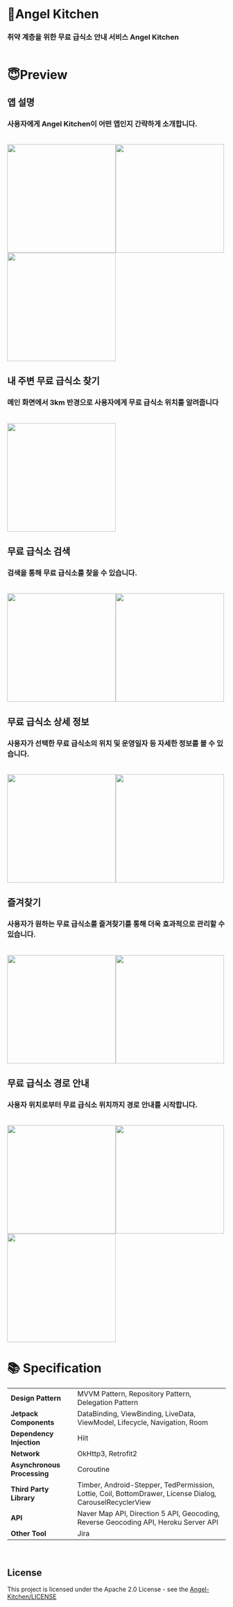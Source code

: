 # 👼Angel Kitchen
### **취약 계층을 위한 무료 급식소 안내 서비스 Angel Kitchen**  <br><br>

# 😇Preview
## 앱 설명  
### 사용자에게 Angel Kitchen이 어떤 앱인지 간략하게 소개합니다.  <br><br>
<img src = "assets_img/1.jpg" width="250"/><img src = "assets_img/2.jpg" width="250"/><img src = "assets_img/3.jpg" width="250"/>  

## 내 주변 무료 급식소 찾기
### 메인 화면에서 3km 반경으로 사용자에게 무료 급식소 위치를 알려줍니다  <br><br>
<img src = "assets_img/4.jpg" width="250"/>  

## 무료 급식소 검색
### 검색을 통해 무료 급식소를 찾을 수 있습니다.  <br><br>
<img src = "assets_img/5.jpg" width="250"/><img src = "assets_img/6.jpg" width="250"/> 

## 무료 급식소 상세 정보
### 사용자가 선택한 무료 급식소의 위치 및 운영일자 등 자세한 정보를 볼 수 있습니다.  <br><br>
<img src = "assets_img/7.jpg" width="250"/><img src = "assets_img/8.jpg" width="250"/>

## 즐겨찾기
### 사용자가 원하는 무료 급식소를 즐겨찾기를 통해 더욱 효과적으로 관리할 수 있습니다.  <br><br>
<img src = "assets_img/9.jpg" width="250"/><img src = "assets_img/10.jpg" width="250"/> 

## 무료 급식소 경로 안내
### 사용자 위치로부터 무료 급식소 위치까지 경로 안내를 시작합니다.  <br><br>
<img src = "assets_img/12.jpg" width="250"/><img src = "assets_img/13.jpg" width="250"/><img src = "assets_img/14.jpg" width="250"/> 

# 📚 Specification

<table class="tg">
<tbody>
<tr>
    <td><b>Design Pattern</b></td>
<td>MVVM Pattern, Repository Pattern, Delegation Pattern</td>
</tr>
<tr>
    <td><b>Jetpack Components</b></td>
<td>DataBinding, ViewBinding, LiveData, ViewModel, Lifecycle, Navigation, Room</td>
</tr>
<tr>
    <td><b>Dependency Injection</b></td>
<td>Hilt</td>
</tr>
<tr>
    <td><b>Network</b></td>
<td>OkHttp3, Retrofit2</td>
</tr>
<tr>
    <td><b>Asynchronous Processing</b></td>
<td>Coroutine</td>
</tr>
<tr>
    <td><b>Third Party Library</b></td>
    <td>Timber, Android-Stepper, TedPermission, Lottie, Coil, BottomDrawer, License Dialog, CarouselRecyclerView</td>

</tr>
<tr>
    <td><b>API</b></td>
<td>Naver Map API, Direction 5 API, Geocoding, Reverse Geocoding API, Heroku Server API</td>
</tr>
<tr>
    <td><b>Other Tool</b></td>
<td>Jira</td>
</tr>
</tbody>
</table>

<br>

## License
This project is licensed under the Apache 2.0 License - see the [Angel-Kitchen/LICENSE](LICENSE)
